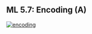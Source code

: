 ## ML 5.7: Encoding (A)
[![encoding](https://user-images.githubusercontent.com/79050917/137615663-5e9fb8b0-0a5d-4892-9d9b-ee217feef592.PNG)](https://drive.google.com/file/d/1CNLQ-hAt4i_28bPYGCBxJU_tEOHaHGMC/view?usp=sharing)
